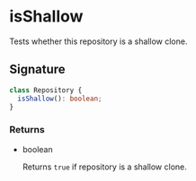 # isShallow

Tests whether this repository is a shallow clone.

## Signature

```ts
class Repository {
  isShallow(): boolean;
}
```

### Returns

<ul class="param-ul">
  <li class="param-li param-li-root">
    <span class="param-type">boolean</span>
    <br>
    <p class="param-description">Returns  <code>true</code>  if repository is a shallow clone.</p>
  </li>
</ul>